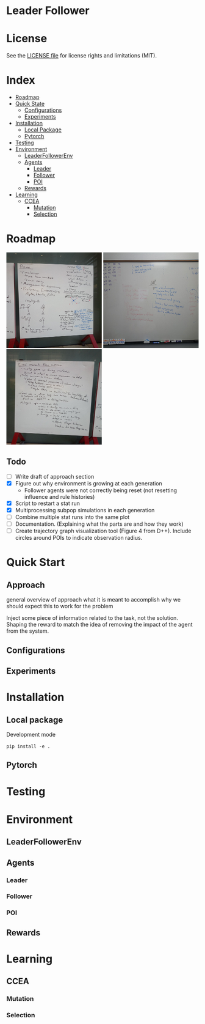 Leader Follower
=====

# License

See the [LICENSE file](LICENSE) for license rights and limitations (MIT).

# Index

- [Roadmap](#roadmap)
- [Quick State](#quick-start)
  - [Configurations](#configurations)
  - [Experiments](#experiments)
- [Installation](#installation)
  - [Local Package](#local-package)
  - [Pytorch](#pytorch)
- [Testing](#testing)
- [Environment](#environment)
  - [LeaderFollowerEnv](#leaderfollowerenv)
  - [Agents](#agents)
    - [Leader](#leader)
    - [Follower](#follower)
    - [POI](#poi)
  - [Rewards](#rewards)
- [Learning](#learning)
  - [CCEA](#ccea)
    - [Mutation](#mutation)
    - [Selection](#selection)

# Roadmap

<img src="docs/simulator.jpg" alt="simulator" width="250" height="250">

<img src="docs/gap.jpg" alt="gap" width="250" height="250">

<img src="docs/ever_post_gecco.jpg" alt="Ever Post GECCO" width="250" height="250">

## Todo

-[ ] Write draft of approach section
-[x] Figure out why environment is growing at each generation
  - Follower agents were not correctly being reset (not resetting influence and rule histories)
-[x] Script to restart a stat run
-[x] Multiprocessing subpop simulations in each generation
-[ ] Combine multiple stat runs into the same plot
-[ ] Documentation. (Explaining what the parts are and how they work)
-[ ] Create trajectory graph visualization tool (Figure 4 from D++). Include circles around POIs to indicate observation radius.

# Quick Start
## Approach

general overview of approach
	what it is meant to accomplish
	why we should expect this to work for the problem

Inject some piece of information related to the task, not the solution.
Shaping the reward to match the idea of removing the impact of the agent from the system.

## Configurations
## Experiments

# Installation

## Local package

Development mode
```
pip install -e .
```

## Pytorch

# Testing

# Environment

## LeaderFollowerEnv
## Agents
### Leader
### Follower
### POI
## Rewards

# Learning

## CCEA
### Mutation
### Selection
